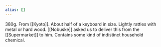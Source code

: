 ```yaml
---
alias: []
---
```


380g. From [[Kyoto]]. About half of a keyboard in size. Lightly rattles with metal or hard wood. [[Nobuske]] asked us to deliver this from the [[Supermarket]] to him.
Contains some kind of indistinct household chemical.